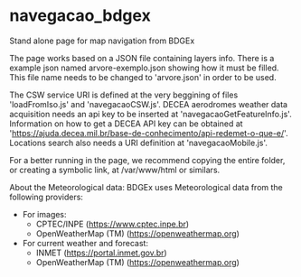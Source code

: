 # navegacao_bdgex
Stand alone page for map navigation from BDGEx

The page works based on a JSON file containing layers info.
There is a example json named arvore-exemplo.json showing how it must be filled.
This file name needs to be changed to 'arvore.json' in order to be used. 

The CSW service URI is defined at the very beggining of files 'loadFromIso.js' and 'navegacaoCSW.js'.
DECEA aerodromes weather data acquisition needs an api key to be inserted at 'navegacaoGetFeatureInfo.js'.
Information on how to get a DECEA API key can be obtained at 'https://ajuda.decea.mil.br/base-de-conhecimento/api-redemet-o-que-e/'.
Locations search also needs a URI definition at 'navegacaoMobile.js'.

For a better running in the page, we recommend copying the entire folder, or creating a symbolic link,
at /var/www/html or similars.

About the Meteorological data:
BDGEx uses Meteorological data from the following providers:
- For images:
  - CPTEC/INPE (https://www.cptec.inpe.br)
  - OpenWeatherMap (TM) (https://openweathermap.org)
- For current weather and forecast:
  - INMET (https://portal.inmet.gov.br)
  - OpenWeatherMap (TM) (https://openweathermap.org)
